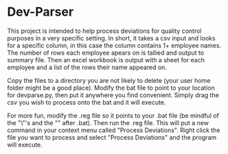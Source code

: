 # Dev-Parser
 
This project is intended to help process deviations for quality control purposes in a very specific setting. In short, it takes a csv input and looks for a specific column, in this case the column contains 1+ employee names. The number of rows each employee apears on is tallied and output to summary file. Then an excel workbook is output with a sheet for each employee and a list of the rows their name appeared on. 

Copy the files to a directory you are not likely to delete (your user home folder might be a good place). Modify the bat file to point to your location for devparse.py, then put it anywhere you find convenient. Simply drag the csv you wish to process onto the bat and it will execute.

For more fun, modify the .reg file so it points to your .bat file (be mindful of the "\\"'s and the "\" after .bat). Then run the .reg file. This will put a new command in your context menu called "Process Deviations". Right click the file you want to process and select "Process Deviations" and the program will execute. 
